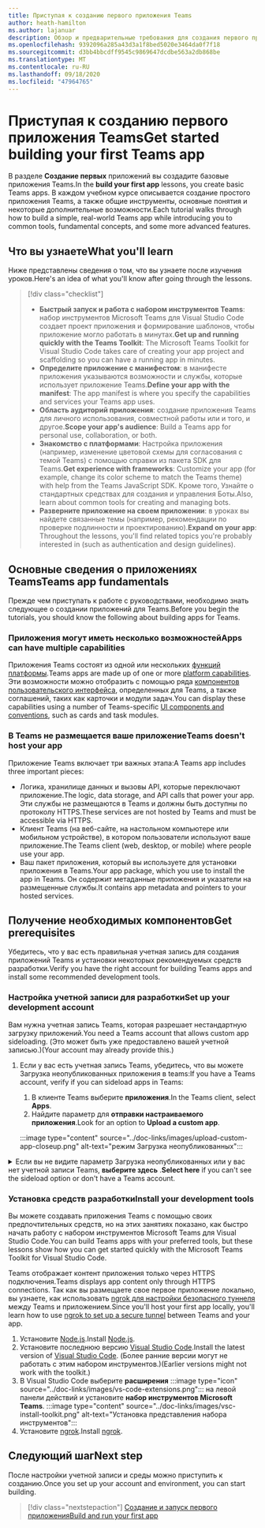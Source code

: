 ```yaml
---
title: Приступая к созданию первого приложения Teams
author: heath-hamilton
ms.author: lajanuar
description: Обзор и предварительные требования для создания первого приложения Microsoft Teams
ms.openlocfilehash: 9392096a285a43d3a1f8bed5020e3464da0f7f18
ms.sourcegitcommit: d3bb4bbcdff9545c9869647dcdbe563a2db868be
ms.translationtype: MT
ms.contentlocale: ru-RU
ms.lasthandoff: 09/18/2020
ms.locfileid: "47964765"
---
```

# <a name="get-started-building-your-first-teams-app"></a><span data-ttu-id="834c6-103">Приступая к созданию первого приложения Teams</span><span class="sxs-lookup"><span data-stu-id="834c6-103">Get started building your first Teams app</span></span>

<span data-ttu-id="834c6-104">В разделе **Создание первых** приложений вы создадите базовые приложения Teams.</span><span class="sxs-lookup"><span data-stu-id="834c6-104">In the **build your first app** lessons, you create basic Teams apps.</span></span> <span data-ttu-id="834c6-105">В каждом учебном курсе описывается создание простого приложения Teams, а также общие инструменты, основные понятия и некоторые дополнительные возможности.</span><span class="sxs-lookup"><span data-stu-id="834c6-105">Each tutorial walks through how to build a simple, real-world Teams app while introducing you to common tools, fundamental concepts, and some more advanced features.</span></span>

## <a name="what-youll-learn"></a><span data-ttu-id="834c6-106">Что вы узнаете</span><span class="sxs-lookup"><span data-stu-id="834c6-106">What you'll learn</span></span>

<span data-ttu-id="834c6-107">Ниже представлены сведения о том, что вы узнаете после изучения уроков.</span><span class="sxs-lookup"><span data-stu-id="834c6-107">Here's an idea of what you'll know after going through the lessons.</span></span>

> [!div class="checklist"]
  >
  > * <span data-ttu-id="834c6-108">**Быстрый запуск и работа с набором инструментов Teams**: набор инструментов Microsoft Teams для Visual Studio Code создает проект приложения и формирование шаблонов, чтобы приложение могло работать в минутах.</span><span class="sxs-lookup"><span data-stu-id="834c6-108">**Get up and running quickly with the Teams Toolkit**: The Microsoft Teams Toolkit for Visual Studio Code takes care of creating your app project and scaffolding so you can have a running app in minutes.</span></span>
  > * <span data-ttu-id="834c6-109">**Определите приложение с манифестом**: в манифесте приложения указываются возможности и службы, которые использует приложение Teams.</span><span class="sxs-lookup"><span data-stu-id="834c6-109">**Define your app with the manifest**: The app manifest is where you specify the capabilities and services your Teams app uses.</span></span>
  > * <span data-ttu-id="834c6-110">**Область аудиторий приложения**: создание приложения Teams для личного использования, совместной работы или и того, и другое.</span><span class="sxs-lookup"><span data-stu-id="834c6-110">**Scope your app's audience**: Build a Teams app for personal use, collaboration, or both.</span></span>
  > * <span data-ttu-id="834c6-111">**Знакомство с платформами**: Настройка приложения (например, изменение цветовой схемы для согласования с темой Teams) с помощью справки из пакета SDK для Teams.</span><span class="sxs-lookup"><span data-stu-id="834c6-111">**Get experience with frameworks**: Customize your app (for example, change its color scheme to match the Teams theme) with help from the Teams JavaScript SDK.</span></span> <span data-ttu-id="834c6-112">Кроме того, Узнайте о стандартных средствах для создания и управления Боты.</span><span class="sxs-lookup"><span data-stu-id="834c6-112">Also, learn about common tools for creating and managing bots.</span></span>
  > * <span data-ttu-id="834c6-113">**Разверните приложение на своем приложении**: в уроках вы найдете связанные темы (например, рекомендации по проверке подлинности и проектированию).</span><span class="sxs-lookup"><span data-stu-id="834c6-113">**Expand on your app**: Throughout the lessons, you'll find related topics you're probably interested in (such as authentication and design guidelines).</span></span>

## <a name="teams-app-fundamentals"></a><span data-ttu-id="834c6-114">Основные сведения о приложениях Teams</span><span class="sxs-lookup"><span data-stu-id="834c6-114">Teams app fundamentals</span></span>

<span data-ttu-id="834c6-115">Прежде чем приступать к работе с руководствами, необходимо знать следующее о создании приложений для Teams.</span><span class="sxs-lookup"><span data-stu-id="834c6-115">Before you begin the tutorials, you should know the following about building apps for Teams.</span></span>

### <a name="apps-can-have-multiple-capabilities"></a><span data-ttu-id="834c6-116">Приложения могут иметь несколько возможностей</span><span class="sxs-lookup"><span data-stu-id="834c6-116">Apps can have multiple capabilities</span></span>

<span data-ttu-id="834c6-117">Приложения Teams состоят из одной или нескольких [функций платформы](../capabilities-overview.md).</span><span class="sxs-lookup"><span data-stu-id="834c6-117">Teams apps are made up of one or more [platform capabilities](../capabilities-overview.md).</span></span> <span data-ttu-id="834c6-118">Эти возможности можно отобразить с помощью ряда [компонентов пользовательского интерфейса](../doc-links/teams-ui-conventions.md), определенных для Teams, а также соглашений, таких как карточки и модули задач.</span><span class="sxs-lookup"><span data-stu-id="834c6-118">You can display these capabilities using a number of Teams-specific [UI components and conventions](../doc-links/teams-ui-conventions.md), such as cards and task modules.</span></span>

### <a name="teams-doesnt-host-your-app"></a><span data-ttu-id="834c6-119">В Teams не размещается ваше приложение</span><span class="sxs-lookup"><span data-stu-id="834c6-119">Teams doesn't host your app</span></span>

<span data-ttu-id="834c6-120">Приложение Teams включает три важных этапа:</span><span class="sxs-lookup"><span data-stu-id="834c6-120">A Teams app includes three important pieces:</span></span>

* <span data-ttu-id="834c6-121">Логика, хранилище данных и вызовы API, которые переключают приложение.</span><span class="sxs-lookup"><span data-stu-id="834c6-121">The logic, data storage, and API calls that power your app.</span></span> <span data-ttu-id="834c6-122">Эти службы не размещаются в Teams и должны быть доступны по протоколу HTTPS.</span><span class="sxs-lookup"><span data-stu-id="834c6-122">These services are not hosted by Teams and must be accessible via HTTPS.</span></span>
* <span data-ttu-id="834c6-123">Клиент Teams (на веб-сайте, на настольном компьютере или мобильном устройстве), в котором пользователи используют ваше приложение.</span><span class="sxs-lookup"><span data-stu-id="834c6-123">The Teams client (web, desktop, or mobile) where people use your app.</span></span>
* <span data-ttu-id="834c6-124">Ваш пакет приложения, который вы используете для установки приложения в Teams.</span><span class="sxs-lookup"><span data-stu-id="834c6-124">Your app package, which you use to install the app in Teams.</span></span> <span data-ttu-id="834c6-125">Он содержит метаданные приложения и указатели на размещенные службы.</span><span class="sxs-lookup"><span data-stu-id="834c6-125">It contains app metadata and pointers to your hosted services.</span></span>

## <a name="get-prerequisites"></a><span data-ttu-id="834c6-126">Получение необходимых компонентов</span><span class="sxs-lookup"><span data-stu-id="834c6-126">Get prerequisites</span></span>

<span data-ttu-id="834c6-127">Убедитесь, что у вас есть правильная учетная запись для создания приложений Teams и установки некоторых рекомендуемых средств разработки.</span><span class="sxs-lookup"><span data-stu-id="834c6-127">Verify you have the right account for building Teams apps and install some recommended development tools.</span></span>

### <a name="set-up-your-development-account"></a><span data-ttu-id="834c6-128">Настройка учетной записи для разработки</span><span class="sxs-lookup"><span data-stu-id="834c6-128">Set up your development account</span></span>

<span data-ttu-id="834c6-129">Вам нужна учетная запись Teams, которая разрешает нестандартную загрузку приложений.</span><span class="sxs-lookup"><span data-stu-id="834c6-129">You need a Teams account that allows custom app sideloading.</span></span> <span data-ttu-id="834c6-130">(Это может быть уже предоставлено вашей учетной записью.)</span><span class="sxs-lookup"><span data-stu-id="834c6-130">(Your account may already provide this.)</span></span>

1. <span data-ttu-id="834c6-131">Если у вас есть учетная запись Teams, убедитесь, что вы можете Загрузка неопубликованных приложения в teams:</span><span class="sxs-lookup"><span data-stu-id="834c6-131">If you have a Teams account, verify if you can sideload apps in Teams:</span></span>
    1. <span data-ttu-id="834c6-132">В клиенте Teams выберите **приложения**.</span><span class="sxs-lookup"><span data-stu-id="834c6-132">In the Teams client, select **Apps**.</span></span>
    1. <span data-ttu-id="834c6-133">Найдите параметр для **отправки настраиваемого приложения**.</span><span class="sxs-lookup"><span data-stu-id="834c6-133">Look for an option to **Upload a custom app**.</span></span>

    :::image type="content" source="../doc-links/images/upload-custom-app-closeup.png" alt-text="режим Загрузка неопубликованных":::

<!-- markdownlint-disable MD033 -->
<details>

<summary><span data-ttu-id="834c6-135">Если вы не видите параметр Загрузка неопубликованных или у вас нет учетной записи Teams, <b>выберите здесь</b> .</span><span class="sxs-lookup"><span data-stu-id="834c6-135"><b>Select here</b> if you can't see the sideload option or don't have a Teams account.</span></span></summary>

<span data-ttu-id="834c6-136">Вы можете получить бесплатную тестовую учетную запись Teams, позволяющую выполнять загрузку неопубликованных приложений, присоединяясь к программе для разработчиков Microsoft 365.</span><span class="sxs-lookup"><span data-stu-id="834c6-136">You can get a free Teams test account that allows app sideloading by joining the Microsoft 365 developer program.</span></span> <span data-ttu-id="834c6-137">(Процесс регистрации занимает около двух минут.)</span><span class="sxs-lookup"><span data-stu-id="834c6-137">(The registration process takes approximately two minutes.)</span></span>

1. <span data-ttu-id="834c6-138">Перейдите к [программе для разработчиков Microsoft 365](https://developer.microsoft.com/microsoft-365/dev-program).</span><span class="sxs-lookup"><span data-stu-id="834c6-138">Go to the [Microsoft 365 developer program](https://developer.microsoft.com/microsoft-365/dev-program).</span></span>
1. <span data-ttu-id="834c6-139">Нажмите кнопку **присоединиться сейчас** и следуйте инструкциям на экране.</span><span class="sxs-lookup"><span data-stu-id="834c6-139">Select **Join Now** and follow the onscreen instructions.</span></span>
1. <span data-ttu-id="834c6-140">При получении экрана приветствия выберите пункт **настроить подписку**по клавише вверх.</span><span class="sxs-lookup"><span data-stu-id="834c6-140">When you get to the welcome screen, select **Set up E5 subscription**.</span></span>
1. <span data-ttu-id="834c6-141">Настройте учетную запись администратора.</span><span class="sxs-lookup"><span data-stu-id="834c6-141">Set up your administrator account.</span></span> <span data-ttu-id="834c6-142">После завершения вы увидите экран следующего вида:</span><span class="sxs-lookup"><span data-stu-id="834c6-142">Once you finish, you should see a screen like this.</span></span>
:::image type="content" source="../doc-links/images/dev-program-subscription.png" alt-text="представление подписки по программе для разработчиков":::
1. <span data-ttu-id="834c6-144">Войдите в Teams с помощью учетной записи администратора, которую вы только что настроили.</span><span class="sxs-lookup"><span data-stu-id="834c6-144">Log in to Teams using the administrator account you just set up.</span></span>
1. <span data-ttu-id="834c6-145">Убедитесь, что у вас теперь есть параметр **Отправить настраиваемое приложение** .</span><span class="sxs-lookup"><span data-stu-id="834c6-145">Verify if you now have the **Upload a custom app** option.</span></span>

</details>

### <a name="install-your-development-tools"></a><span data-ttu-id="834c6-146">Установка средств разработки</span><span class="sxs-lookup"><span data-stu-id="834c6-146">Install your development tools</span></span>

<span data-ttu-id="834c6-147">Вы можете создавать приложения Teams с помощью своих предпочтительных средств, но на этих занятиях показано, как быстро начать работу с набором инструментов Microsoft Teams для Visual Studio Code.</span><span class="sxs-lookup"><span data-stu-id="834c6-147">You can build Teams apps with your preferred tools, but these lessons show how you can get started quickly with the Microsoft Teams Toolkit for Visual Studio Code.</span></span>

<span data-ttu-id="834c6-148">Teams отображает контент приложения только через HTTPS подключения.</span><span class="sxs-lookup"><span data-stu-id="834c6-148">Teams displays app content only through HTTPS connections.</span></span> <span data-ttu-id="834c6-149">Так как вы размещаете свое первое приложение локально, вы узнаете, как использовать [ngrok для настройки безопасного туннеля](../doc-links/debug.md#locally-hosted) между Teams и приложением.</span><span class="sxs-lookup"><span data-stu-id="834c6-149">Since you'll host your first app locally, you'll learn how to use [ngrok to set up a secure tunnel](../doc-links/debug.md#locally-hosted) between Teams and your app.</span></span>

1. <span data-ttu-id="834c6-150">Установите [Node.js](https://nodejs.org/en/).</span><span class="sxs-lookup"><span data-stu-id="834c6-150">Install [Node.js](https://nodejs.org/en/).</span></span>
1. <span data-ttu-id="834c6-151">Установите последнюю версию [Visual Studio Code](https://code.visualstudio.com/download).</span><span class="sxs-lookup"><span data-stu-id="834c6-151">Install the latest version of [Visual Studio Code](https://code.visualstudio.com/download).</span></span> <span data-ttu-id="834c6-152">(Более ранние версии могут не работать с этим набором инструментов.)</span><span class="sxs-lookup"><span data-stu-id="834c6-152">(Earlier versions might not work with the toolkit.)</span></span>
1. В Visual Studio Code выберите **расширения** :::image type="icon" source="../doc-links/images/vs-code-extensions.png"::: на левой панели действий и установите **набор инструментов Microsoft Teams**.
    :::image type="content" source="../doc-links/images/vsc-install-toolkit.png" alt-text="Установка представления набора инструментов":::
1. <span data-ttu-id="834c6-155">Установите [ngrok](https://ngrok.com/download).</span><span class="sxs-lookup"><span data-stu-id="834c6-155">Install [ngrok](https://ngrok.com/download).</span></span>

## <a name="next-step"></a><span data-ttu-id="834c6-156">Следующий шаг</span><span class="sxs-lookup"><span data-stu-id="834c6-156">Next step</span></span>

<span data-ttu-id="834c6-157">После настройки учетной записи и среды можно приступить к созданию.</span><span class="sxs-lookup"><span data-stu-id="834c6-157">Once you set up your account and environment, you can start building.</span></span>

> [!div class="nextstepaction"]
> [<span data-ttu-id="834c6-158">Создание и запуск первого приложения</span><span class="sxs-lookup"><span data-stu-id="834c6-158">Build and run your first app</span></span>](../build-your-first-app/build-and-run.md)
